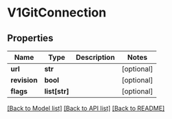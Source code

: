 # V1GitConnection

## Properties
Name | Type | Description | Notes
------------ | ------------- | ------------- | -------------
**url** | **str** |  | [optional] 
**revision** | **bool** |  | [optional] 
**flags** | **list[str]** |  | [optional] 

[[Back to Model list]](../README.md#documentation-for-models) [[Back to API list]](../README.md#documentation-for-api-endpoints) [[Back to README]](../README.md)


